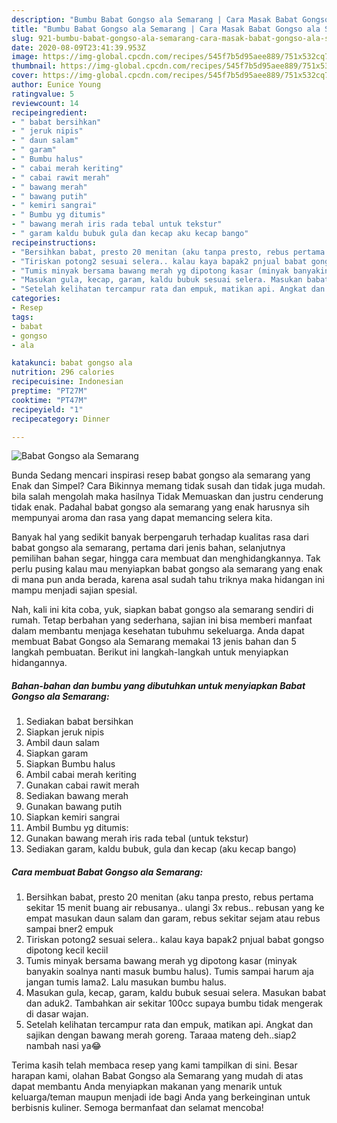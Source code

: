 ```yaml
---
description: "Bumbu Babat Gongso ala Semarang | Cara Masak Babat Gongso ala Semarang Yang Mudah Dan Praktis"
title: "Bumbu Babat Gongso ala Semarang | Cara Masak Babat Gongso ala Semarang Yang Mudah Dan Praktis"
slug: 921-bumbu-babat-gongso-ala-semarang-cara-masak-babat-gongso-ala-semarang-yang-mudah-dan-praktis
date: 2020-08-09T23:41:39.953Z
image: https://img-global.cpcdn.com/recipes/545f7b5d95aee889/751x532cq70/babat-gongso-ala-semarang-foto-resep-utama.jpg
thumbnail: https://img-global.cpcdn.com/recipes/545f7b5d95aee889/751x532cq70/babat-gongso-ala-semarang-foto-resep-utama.jpg
cover: https://img-global.cpcdn.com/recipes/545f7b5d95aee889/751x532cq70/babat-gongso-ala-semarang-foto-resep-utama.jpg
author: Eunice Young
ratingvalue: 5
reviewcount: 14
recipeingredient:
- " babat bersihkan"
- " jeruk nipis"
- " daun salam"
- " garam"
- " Bumbu halus"
- " cabai merah keriting"
- " cabai rawit merah"
- " bawang merah"
- " bawang putih"
- " kemiri sangrai"
- " Bumbu yg ditumis"
- " bawang merah iris rada tebal untuk tekstur"
- " garam kaldu bubuk gula dan kecap aku kecap bango"
recipeinstructions:
- "Bersihkan babat, presto 20 menitan (aku tanpa presto, rebus pertama sekitar 15 menit buang air rebusanya.. ulangi 3x rebus.. rebusan yang ke empat masukan daun salam dan garam, rebus sekitar sejam atau rebus sampai bner2 empuk"
- "Tiriskan potong2 sesuai selera.. kalau kaya bapak2 pnjual babat gongso dipotong kecil keciil"
- "Tumis minyak bersama bawang merah yg dipotong kasar (minyak banyakin soalnya nanti masuk bumbu halus). Tumis sampai harum aja jangan tumis lama2. Lalu masukan bumbu halus."
- "Masukan gula, kecap, garam, kaldu bubuk sesuai selera. Masukan babat dan aduk2. Tambahkan air sekitar 100cc supaya bumbu tidak mengerak di dasar wajan."
- "Setelah kelihatan tercampur rata dan empuk, matikan api. Angkat dan sajikan dengan bawang merah goreng. Taraaa mateng deh..siap2 nambah nasi ya😂"
categories:
- Resep
tags:
- babat
- gongso
- ala

katakunci: babat gongso ala 
nutrition: 296 calories
recipecuisine: Indonesian
preptime: "PT27M"
cooktime: "PT47M"
recipeyield: "1"
recipecategory: Dinner

---
```



![Babat Gongso ala Semarang](https://img-global.cpcdn.com/recipes/545f7b5d95aee889/751x532cq70/babat-gongso-ala-semarang-foto-resep-utama.jpg)

Bunda Sedang mencari inspirasi resep babat gongso ala semarang yang Enak dan Simpel? Cara Bikinnya memang tidak susah dan tidak juga mudah. bila salah mengolah maka hasilnya Tidak Memuaskan dan justru cenderung tidak enak. Padahal babat gongso ala semarang yang enak harusnya sih mempunyai aroma dan rasa yang dapat memancing selera kita.

Banyak hal yang sedikit banyak berpengaruh terhadap kualitas rasa dari babat gongso ala semarang, pertama dari jenis bahan, selanjutnya pemilihan bahan segar, hingga cara membuat dan menghidangkannya. Tak perlu pusing kalau mau menyiapkan babat gongso ala semarang yang enak di mana pun anda berada, karena asal sudah tahu triknya maka hidangan ini mampu menjadi sajian spesial.




Nah, kali ini kita coba, yuk, siapkan babat gongso ala semarang sendiri di rumah. Tetap berbahan yang sederhana, sajian ini bisa memberi manfaat dalam membantu menjaga kesehatan tubuhmu sekeluarga. Anda dapat membuat Babat Gongso ala Semarang memakai 13 jenis bahan dan 5 langkah pembuatan. Berikut ini langkah-langkah untuk menyiapkan hidangannya.

<!--inarticleads1-->

##### Bahan-bahan dan bumbu yang dibutuhkan untuk menyiapkan Babat Gongso ala Semarang:

1. Sediakan  babat bersihkan
1. Siapkan  jeruk nipis
1. Ambil  daun salam
1. Siapkan  garam
1. Siapkan  Bumbu halus
1. Ambil  cabai merah keriting
1. Gunakan  cabai rawit merah
1. Sediakan  bawang merah
1. Gunakan  bawang putih
1. Siapkan  kemiri sangrai
1. Ambil  Bumbu yg ditumis:
1. Gunakan  bawang merah iris rada tebal (untuk tekstur)
1. Sediakan  garam, kaldu bubuk, gula dan kecap (aku kecap bango)




<!--inarticleads2-->

##### Cara membuat Babat Gongso ala Semarang:

1. Bersihkan babat, presto 20 menitan (aku tanpa presto, rebus pertama sekitar 15 menit buang air rebusanya.. ulangi 3x rebus.. rebusan yang ke empat masukan daun salam dan garam, rebus sekitar sejam atau rebus sampai bner2 empuk
1. Tiriskan potong2 sesuai selera.. kalau kaya bapak2 pnjual babat gongso dipotong kecil keciil
1. Tumis minyak bersama bawang merah yg dipotong kasar (minyak banyakin soalnya nanti masuk bumbu halus). Tumis sampai harum aja jangan tumis lama2. Lalu masukan bumbu halus.
1. Masukan gula, kecap, garam, kaldu bubuk sesuai selera. Masukan babat dan aduk2. Tambahkan air sekitar 100cc supaya bumbu tidak mengerak di dasar wajan.
1. Setelah kelihatan tercampur rata dan empuk, matikan api. Angkat dan sajikan dengan bawang merah goreng. Taraaa mateng deh..siap2 nambah nasi ya😂




Terima kasih telah membaca resep yang kami tampilkan di sini. Besar harapan kami, olahan Babat Gongso ala Semarang yang mudah di atas dapat membantu Anda menyiapkan makanan yang menarik untuk keluarga/teman maupun menjadi ide bagi Anda yang berkeinginan untuk berbisnis kuliner. Semoga bermanfaat dan selamat mencoba!
